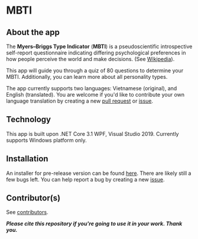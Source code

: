 # MBTI
## About the app
The **Myers–Briggs Type Indicator** (**MBTI**) is a pseudoscientific introspective self-report questionnaire indicating differing psychological preferences in how people perceive the world and make decisions. (See [Wikipedia](https://en.wikipedia.org/wiki/Myers%E2%80%93Briggs_Type_Indicator)).

This app will guide you through a quiz of 80 questions to determine your MBTI. Additionally, you can learn more about all personality types.

The app currently supports two languages: Vietnamese (original), and English (translated). You are welcome if you'd like to contribute your own language translation by creating a new [pull request](https://github.com/manhquynh-github/MBTI/pulls) or [issue](https://github.com/manhquynh-github/MBTI/issues).

## Technology
This app is built upon .NET Core 3.1 WPF, Visual Studio 2019. Currently supports Windows platform only.

## Installation
An installer for pre-release version can be found [here](https://github.com/manhquynh-github/MBTI/releases/tag/v1.0-beta). There are likely still a few bugs left. You can help report a bug by creating a new [issue](https://github.com/manhquynh-github/MBTI/issues).

## Contributor(s)
See [contributors](https://github.com/manhquynh-github/MBTI/graphs/contributors).

**_Please cite this repository if you're going to use it in your work. Thank you._**
